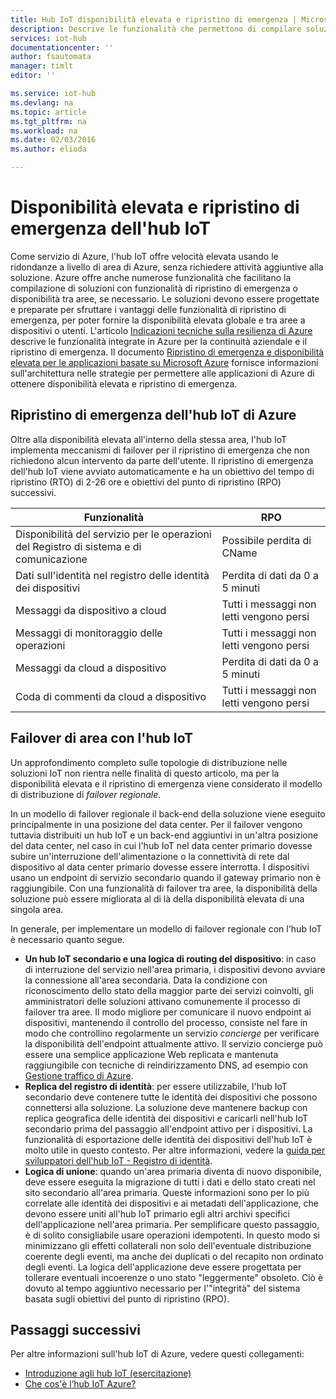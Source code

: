 ```yaml
---
title: Hub IoT disponibilità elevata e ripristino di emergenza | Microsoft Docs
description: Descrive le funzionalità che permettono di compilare soluzioni IoT a disponibilità elevata con opzioni di ripristino di emergenza.
services: iot-hub
documentationcenter: ''
author: fsautomata
manager: timlt
editor: ''

ms.service: iot-hub
ms.devlang: na
ms.topic: article
ms.tgt_pltfrm: na
ms.workload: na
ms.date: 02/03/2016
ms.author: elioda

---
```

# Disponibilità elevata e ripristino di emergenza dell'hub IoT
Come servizio di Azure, l'hub IoT offre velocità elevata usando le ridondanze a livello di area di Azure, senza richiedere attività aggiuntive alla soluzione. Azure offre anche numerose funzionalità che facilitano la compilazione di soluzioni con funzionalità di ripristino di emergenza o disponibilità tra aree, se necessario. Le soluzioni devono essere progettate e preparate per sfruttare i vantaggi delle funzionalità di ripristino di emergenza, per poter fornire la disponibilità elevata globale e tra aree a dispositivi o utenti. L'articolo [Indicazioni tecniche sulla resilienza di Azure](../resiliency/resiliency-technical-guidance.md) descrive le funzionalità integrate in Azure per la continuità aziendale e il ripristino di emergenza. Il documento [Ripristino di emergenza e disponibilità elevata per le applicazioni basate su Microsoft Azure][Ripristino di emergenza e disponibilità elevata per le applicazioni basate su Microsoft Azure] fornisce informazioni sull'architettura nelle strategie per permettere alle applicazioni di Azure di ottenere disponibilità elevata e ripristino di emergenza.

## Ripristino di emergenza dell'hub IoT di Azure
Oltre alla disponibilità elevata all'interno della stessa area, l'hub IoT implementa meccanismi di failover per il ripristino di emergenza che non richiedono alcun intervento da parte dell'utente. Il ripristino di emergenza dell'hub IoT viene avviato automaticamente e ha un obiettivo del tempo di ripristino (RTO) di 2-26 ore e obiettivi del punto di ripristino (RPO) successivi.

| Funzionalità | RPO |
| --- | --- |
| Disponibilità del servizio per le operazioni del Registro di sistema e di comunicazione |Possibile perdita di CName |
| Dati sull'identità nel registro delle identità dei dispositivi |Perdita di dati da 0 a 5 minuti |
| Messaggi da dispositivo a cloud |Tutti i messaggi non letti vengono persi |
| Messaggi di monitoraggio delle operazioni |Tutti i messaggi non letti vengono persi |
| Messaggi da cloud a dispositivo |Perdita di dati da 0 a 5 minuti |
| Coda di commenti da cloud a dispositivo |Tutti i messaggi non letti vengono persi |

## Failover di area con l'hub IoT
Un approfondimento completo sulle topologie di distribuzione nelle soluzioni IoT non rientra nelle finalità di questo articolo, ma per la disponibilità elevata e il ripristino di emergenza viene considerato il modello di distribuzione di *failover regionale*.

In un modello di failover regionale il back-end della soluzione viene eseguito principalmente in una posizione del data center. Per il failover vengono tuttavia distribuiti un hub IoT e un back-end aggiuntivi in un'altra posizione del data center, nel caso in cui l'hub IoT nel data center primario dovesse subire un'interruzione dell'alimentazione o la connettività di rete dal dispositivo al data center primario dovesse essere interrotta. I dispositivi usano un endpoint di servizio secondario quando il gateway primario non è raggiungibile. Con una funzionalità di failover tra aree, la disponibilità della soluzione può essere migliorata al di là della disponibilità elevata di una singola area.

In generale, per implementare un modello di failover regionale con l'hub IoT è necessario quanto segue.

* **Un hub IoT secondario e una logica di routing del dispositivo**: in caso di interruzione del servizio nell'area primaria, i dispositivi devono avviare la connessione all'area secondaria. Data la condizione con riconoscimento dello stato della maggior parte dei servizi coinvolti, gli amministratori delle soluzioni attivano comunemente il processo di failover tra aree. Il modo migliore per comunicare il nuovo endpoint ai dispositivi, mantenendo il controllo del processo, consiste nel fare in modo che controllino regolarmente un servizio *concierge* per verificare la disponibilità dell'endpoint attualmente attivo. Il servizio concierge può essere una semplice applicazione Web replicata e mantenuta raggiungibile con tecniche di reindirizzamento DNS, ad esempio con [Gestione traffico di Azure][Gestione traffico di Azure].
* **Replica del registro di identità**: per essere utilizzabile, l'hub IoT secondario deve contenere tutte le identità dei dispositivi che possono connettersi alla soluzione. La soluzione deve mantenere backup con replica geografica delle identità dei dispositivi e caricarli nell'hub IoT secondario prima del passaggio all'endpoint attivo per i dispositivi. La funzionalità di esportazione delle identità dei dispositivi dell'hub IoT è molto utile in questo contesto. Per altre informazioni, vedere la [guida per sviluppatori dell'hub IoT - Registro di identità][guida per sviluppatori dell'hub IoT - Registro di identità].
* **Logica di unione**: quando un'area primaria diventa di nuovo disponibile, deve essere eseguita la migrazione di tutti i dati e dello stato creati nel sito secondario all'area primaria. Queste informazioni sono per lo più correlate alle identità dei dispositivi e ai metadati dell'applicazione, che devono essere uniti all'hub IoT primario egli altri archivi specifici dell'applicazione nell'area primaria. Per semplificare questo passaggio, è di solito consigliabile usare operazioni idempotenti. In questo modo si minimizzano gli effetti collaterali non solo dell'eventuale distribuzione coerente degli eventi, ma anche dei duplicati o del recapito non ordinato degli eventi. La logica dell'applicazione deve essere progettata per tollerare eventuali incoerenze o uno stato "leggermente" obsoleto. Ciò è dovuto al tempo aggiuntivo necessario per l'"integrità" del sistema basata sugli obiettivi del punto di ripristino (RPO).

## Passaggi successivi
Per altre informazioni sull'hub IoT di Azure, vedere questi collegamenti:

* [Introduzione agli hub IoT (esercitazione)][lnk-get-started]
* [Che cos'è l’hub IoT Azure?][Che cos'è l’hub IoT Azure?]

[Azure resiliency technical guidance]: ../resiliency/resiliency-technical-guidance.md
[Ripristino di emergenza e disponibilità elevata per le applicazioni basate su Microsoft Azure]: ../resiliency/resiliency-disaster-recovery-high-availability-azure-applications.md
[Failsafe: Guidance for Resilient Cloud Architectures]: https://msdn.microsoft.com/library/azure/jj853352.aspx
[Gestione traffico di Azure]: https://azure.microsoft.com/documentation/services/traffic-manager/
[guida per sviluppatori dell'hub IoT - Registro di identità]: iot-hub-devguide.md#identityregistry

[lnk-get-started]: iot-hub-csharp-csharp-getstarted.md
[Che cos'è l’hub IoT Azure?]: iot-hub-what-is-iot-hub.md

<!---HONumber=AcomDC_0921_2016-->